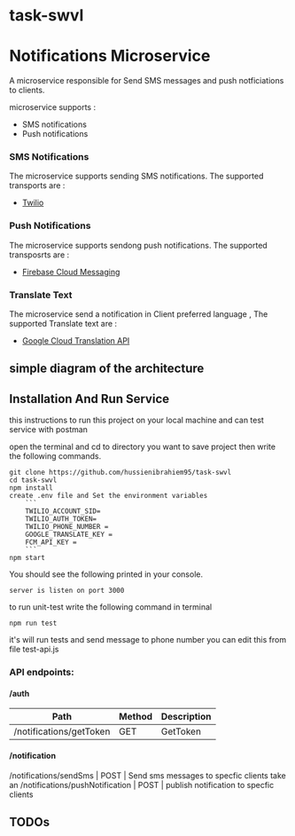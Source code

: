 # task-swvl
# Notifications Microservice
A microservice responsible for Send SMS messages and push notficiations to clients.

microservice supports :
* SMS notifications
* Push notifications


### SMS Notifications

The microservice supports sending SMS notifications. The supported transports are :
* [Twilio](https://www.twilio.com/) 


### Push Notifications

The microservice supports sendong push notifications. The supported transposrts are :
* [Firebase Cloud Messaging](https://firebase.google.com/docs/cloud-messaging)


### Translate Text
The microservice send a notification in Client preferred language , The supported Translate text are :

* [Google Cloud Translation API](https://cloud.google.com/translate)


## simple diagram of the architecture




## Installation And Run Service

this instructions to run this project on your local machine and can test service with postman 

open the terminal and cd to directory you want to save project then write the following commands.
```
git clone https://github.com/hussienibrahiem95/task-swvl
cd task-swvl
npm install
create .env file and Set the environment variables
    ```
    TWILIO_ACCOUNT_SID=
    TWILIO_AUTH_TOKEN=
    TWILIO_PHONE_NUMBER =
    GOOGLE_TRANSLATE_KEY = 
    FCM_API_KEY =
    ```
npm start
```

You should see the following printed in your console.
```
server is listen on port 3000
```

to run unit-test write the following command in terminal

```
npm run test 
```
it's will run tests and send message to phone number you can edit this from file test-api.js



### API endpoints:

#### /auth
Path | Method | Description
---|---|---
/notifications/getToken | GET | GetToken

#### /notification
/notifications/sendSms | POST | Send sms messages to specfic clients take an
/notifications/pushNotification | POST | publish notification to specfic clients


## TODOs

